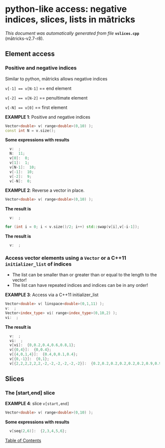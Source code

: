 
# python-like access: negative indices, slices, lists in mātricks
_This document was automatically generated from file_ **`vslices.cpp`** (mātricks-v2.7-r8).

## Element access
### Positive and negative indices
Similar to python, mātricks allows negative indices

`v[-1] == v[N-1]` == end element

`v[-2] == v[N-2]` == penultimate element

`v[-N] == v[0]`   == first element



**EXAMPLE 1**: Positive and negative indices
```C++
Vector<double> v( range<double>(0,10) );
const int N = v.size();
```

**Some expressions with results**
```C++
  v:  ; 
  N:  11; 
  v[0]:  0; 
  v[1]:  1; 
  v[N-1]:  10; 
  v[-1]:  10; 
  v[-2]:  9; 
  v[-N]:  0; 
```



**EXAMPLE 2**: Reverse a vector in place.
```C++
Vector<double> v( range<double>(0,10) );
```

**The result is**
```C++
  v:  ; 
```

```C++
for (int i = 0; i < v.size()/2; i++) std::swap(v[i],v[-i-1]);
```

**The result is**
```C++
  v:  ; 
```

### Access vector elements using a `Vector` or a C++11 `initializer_list` of indices

* The list can be smaller than or greater than or equal to the length to the vector!
* The list can have repeated indices and indices can be in any order!


**EXAMPLE 3**: Access via a C++11 initializer_list
```C++
Vector<double> v( linspace<double>(0,1,11) );
v:  ; 
Vector<index_type> vi( range<index_type>(0,10,2) );
vi:  ; 
```

**The result is**
```C++
  v:  ; 
  vi:  ; 
  v[vi]:  {0,0.2,0.4,0.6,0.8,1}; 
  v[{0,4}]:  {0,0.4}; 
  v[{4,0,1,4}]:  {0.4,0,0.1,0.4}; 
  v[{0,-1}]:  {0,1}; 
  v[{2,2,2,2,2,2,-2,-2,-2,-2,-2,-2}]:  {0.2,0.2,0.2,0.2,0.2,0.2,0.9,0.9,0.9,0.9,0.9,0.9}; 
```

## Slices
### The [start,end] slice


**EXAMPLE 4**: slice `v[start,end]`
```C++
Vector<double> v( range<double>(0,10) );
```

**Some expressions with results**
```C++
  v[seq(2,6)]:  {2,3,4,5,6}; 
```


[Table of Contents](README.md)
